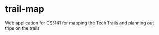 # trail-map
Web application for CS3141 for mapping the Tech Trails and planning out trips on the trails
